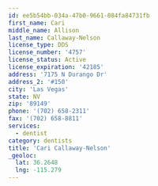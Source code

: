 ```yaml
---
id: ee5b54bb-034a-47b0-9661-084fa84731fb
first_name: Cari
middle_name: Allison
last_name: Callaway-Nelson
license_type: DDS
license_number: '4757'
license_status: Active
license_expiration: '42185'
address: '7175 N Durango Dr'
address_2: '#150'
city: 'Las Vegas'
state: NV
zip: '89149'
phone: '(702) 658-2311'
fax: '(702) 658-8811'
services:
  - dentist
category: dentists
title: 'Cari Callaway-Nelson'
_geoloc:
  lat: 36.2648
  lng: -115.279
---
```

